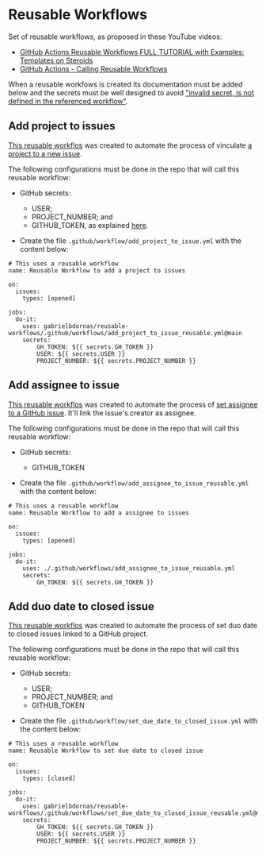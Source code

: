 # Reusable Workflows

Set of reusable workflows, as proposed in these YouTube videos:

- [GitHub Actions Reusable Workflows FULL TUTORIAL with Examples: Templates on Steroids](https://www.youtube.com/watch?v=lRypYtmbKMs)
- [GitHub Actions - Calling Reusable Workflows](https://www.youtube.com/watch?v=2dxmvDL1gP8)

When a reusable workfows is created its documentation must be added below and the secrets must be well designed to avoid ["invalid secret, is not defined in the referenced workflow"](https://github.com/orgs/community/discussions/26749).

## Add project to issues

[This reusable workflos](https://github.com/gabrielbdornas/reusable-workflows/blob/main/.github/workflows/add_project_to_issue_reusable.yml) was created to automate the process of vinculate [a project to a new issue](https://github.com/actions/add-to-project).

The following configurations must be done in the repo that will call this reusable workflow:

- GitHub secrets:
  - USER;
  - PROJECT_NUMBER; and
  - GITHUB_TOKEN, as explained [here](https://github.com/actions/add-to-project#inputs).

- Create the file `.github/workflow/add_project_to_issue.yml` with the content below:

```
# This uses a reusable workflow
name: Reusable Workflow to add a project to issues

on:
  issues:
    types: [opened]

jobs:
  do-it:
    uses: gabrielbdornas/reusable-workflows/.github/workflows/add_project_to_issue_reusable.yml@main
    secrets:
        GH_TOKEN: ${{ secrets.GH_TOKEN }}
        USER: ${{ secrets.USER }}
        PROJECT_NUMBER: ${{ secrets.PROJECT_NUMBER }}
```

## Add assignee to issue

[This reusable workflos](https://github.com/gabrielbdornas/reusable-workflows/blob/main/.github/workflows/add_assignee_to_issue_reusable.yml) was created to automate the process of [set assignee to a GitHub issue](https://github.com/marketplace/actions/auto-assign-issue). It'll link the issue's creator as assignee.

The following configurations must be done in the repo that will call this reusable workflow:

- GitHub secrets:
  - GITHUB_TOKEN

- Create the file `.github/workflow/add_assignee_to_issue_reusable.yml` with the content below:

```
# This uses a reusable workflow
name: Reusable Workflow to add a assignee to issues

on:
  issues:
    types: [opened]

jobs:
  do-it:
    uses: ./.github/workflows/add_assignee_to_issue_reusable.yml
    secrets:
        GH_TOKEN: ${{ secrets.GH_TOKEN }}
```

## Add duo date to closed issue

[This reusable workflos](https://github.com/gabrielbdornas/reusable-workflows/blob/main/.github/workflows/set_due_date_to_closed_issue_reusable.yml) was created to automate the process of set duo date to closed issues linked to a GitHub project.

The following configurations must be done in the repo that will call this reusable workflow:

- GitHub secrets:
  - USER;
  - PROJECT_NUMBER; and
  - GITHUB_TOKEN

- Create the file `.github/workflow/set_due_date_to_closed_issue.yml` with the content below:

```
# This uses a reusable workflow
name: Reusable Workflow to set due date to closed issue

on:
  issues:
    types: [closed]

jobs:
  do-it:
    uses: gabrielbdornas/reusable-workflows/.github/workflows/set_due_date_to_closed_issue_reusable.yml@main
    secrets:
        GH_TOKEN: ${{ secrets.GH_TOKEN }}
        USER: ${{ secrets.USER }}
        PROJECT_NUMBER: ${{ secrets.PROJECT_NUMBER }}
```